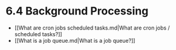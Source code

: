 # 6.4 Background Processing

- [[What are cron jobs scheduled tasks.md|What are cron jobs / scheduled tasks?]]
- [[What is a job queue.md|What is a job queue?]]
